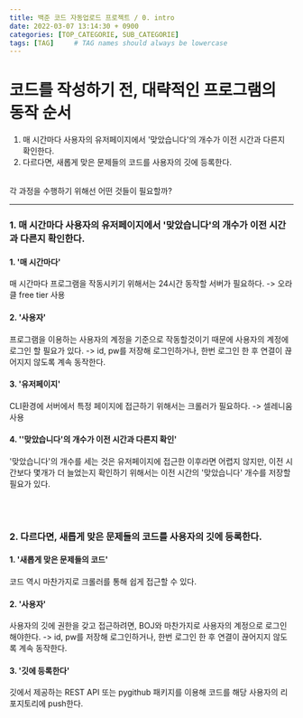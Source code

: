 ```yaml
---
title: 백준 코드 자동업로드 프로젝트 / 0. intro
date: 2022-03-07 13:14:30 + 0900
categories: [TOP_CATEGORIE, SUB_CATEGORIE]
tags: [TAG]     # TAG names should always be lowercase
---
```


# 코드를 작성하기 전, 대략적인 프로그램의 동작 순서

1. 매 시간마다 사용자의 유저페이지에서 '맞았습니다'의 개수가 이전 시간과 다른지 확인한다.
1. 다르다면, 새롭게 맞은 문제들의 코드를 사용자의 깃에 등록한다.

<br>
각 과정을 수행하기 위해선 어떤 것들이 필요할까?

---

### 1. 매 시간마다 사용자의 유저페이지에서 '맞았습니다'의 개수가 이전 시간과 다른지 확인한다.


#### 1. '매 시간마다'
매 시간마다 프로그램을 작동시키기 위해서는 24시간 동작할 서버가 필요하다. -> 오라클 free tier 사용

#### 2. '사용자'
프로그램을 이용하는 사용자의 계정을 기준으로 작동할것이기 때문에 사용자의 계정에 로그인 할 필요가 있다. -> id, pw를 저장해 로그인하거나, 한번 로그인 한 후 연결이 끊어지지 않도록 계속 동작한다.

#### 3. '유저페이지'
CLI환경에 서버에서 특정 페이지에 접근하기 위해서는 크롤러가 필요하다. -> 셀레니움 사용

#### 4. ''맞았습니다'의 개수가 이전 시간과 다른지 확인'
'맞았습니다'의 개수를 세는 것은 유저페이지에 접근한 이후라면 어렵지 않지만, 이전 시간보다 몇개가 더 늘었는지 확인하기 위해서는 이전 시간의 '맞았습니다' 개수를 저장할 필요가 있다.

<br>
<br>

### 2. 다르다면, 새롭게 맞은 문제들의 코드를 사용자의 깃에 등록한다.


#### 1. '새롭게 맞은 문제들의 코드'
코드 역시 마찬가지로 크롤러를 통해 쉽게 접근할 수 있다.

#### 2. '사용자'
사용자의 깃에 권한을 갖고 접근하려면, BOJ와 마찬가지로 사용자의 계정으로 로그인 해야한다. -> id, pw를 저장해 로그인하거나, 한번 로그인 한 후 연결이 끊어지지 않도록 계속 동작한다.

#### 3. '깃에 등록한다'
깃에서 제공하는 REST API 또는 pygithub 패키지를 이용해 코드를 해당 사용자의 리포지토리에 push한다.